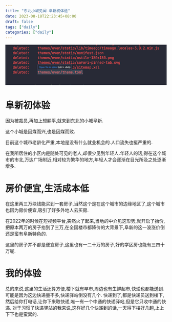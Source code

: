 ```yaml
---
title: "东北小城见闻-阜新初体验"
date: 2023-08-18T22:23:45+08:00
draft: false
tags: ["daily"]
categories: ["daily"]
---
```



![1711366527120](image/index/1711366527120.png)
# **阜新初体验**

因为被裁员,再加上想躺平,就来到东北的小城阜新.

这个小城是因煤而兴,也是因煤而败.

目前这个城市老龄化严重,本地是没有什么就业机会的.人口流失也挺严重的.

在我所居住的小区内是随处可见的老人,却很少见到年轻人.年轻人的话,得在这个城市的市北,万达广场附近,相对较为繁华的地方,年轻人才会逐渐在目光所及之处逐渐增多.


#  **房价便宜,生活成本低**

在这里两三万块钱能买到一套房子,当然这个是在这个城市的边缘地区了,这个城市也因为房价便宜,吸引了好多外地人云买房.

在2022年的时候在短视频平台,突然火了起来,当地的中介见这形势,就开启了抬价,把原本两万的房子抬到了三万,在全国楼市都降价的大背景下,阜新的这一波涨价倒还是蛮有阜新特色的.

这里的房子并不都是便宜房子,这里也有一二十万的房子,好的学区房也能有三四十万呢.


# 我的体验

总的来说,这里的生活还算方便,楼下就有早市,周边也有生鲜超市,快递也都能送到.可能是因为这边快递量不多,快递驿站倒没有几个.
快递到了,都是快递员送到楼下,然后给你打电话,让你下来取快递,唯一有一个中通的快递驿站,但是它只收中通的快递.
对于习惯了快递驿站的我来说,这样好几个快递到的话,一天得下楼好几趟,上上下下也是蛮累的.